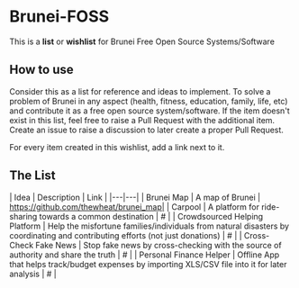 # Brunei-FOSS
This is a **list** or **wishlist** for Brunei Free Open Source Systems/Software

## How to use

Consider this as a list for reference and ideas to implement. To solve a problem of Brunei in any aspect (health, fitness, education, family, life, etc) and contribute it as a free open source system/software. If the item doesn't exist in this list, feel free to raise a Pull Request with the additional item. Create an issue to raise a discussion to later create a proper Pull Request.

For every item created in this wishlist, add a link next to it.

## The List

| Idea | Description | Link |
|---|---|
| Brunei Map | A map of Brunei | https://github.com/thewheat/brunei_map|
| Carpool | A platform for ride-sharing towards a common destination | # |
| Crowdsourced Helping Platform | Help the misfortune families/individuals from natural disasters by coordinating and contributing efforts (not just donations) | # |
| Cross-Check Fake News | Stop fake news by cross-checking with the source of authority and share the truth | # |
| Personal Finance Helper | Offline App that helps track/budget expenses by importing XLS/CSV file into it for later analysis | # |

